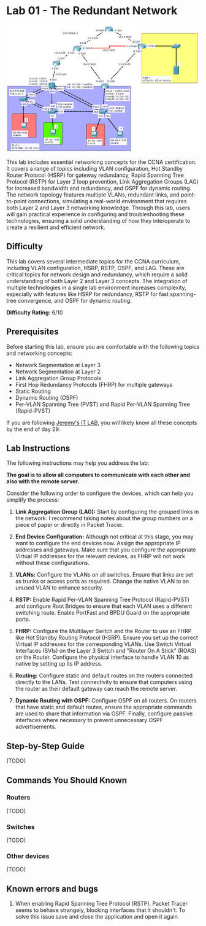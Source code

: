 # Lab 01 - The Redundant Network

![Screenshoot of the Packet Tracer Lab](LAB_PREVIEW.png "The Redundant Network")

This lab includes essential networking concepts for the CCNA certification. It covers a range of topics including VLAN configuration, Hot Standby Router Protocol (HSRP) for gateway redundancy, Rapid Spanning Tree Protocol (RSTP) for Layer 2 loop prevention, Link Aggregation Groups (LAG) for increased bandwidth and redundancy, and OSPF for dynamic routing.
The network topology features multiple VLANs, redundant links, and point-to-point connections, simulating a real-world environment that requires both Layer 2 and Layer 3 networking knowledge. Through this lab, users will gain practical experience in configuring and troubleshooting these technologies, ensuring a solid understanding of how they interoperate to create a resilient and efficient network.

## Difficulty

This lab covers several intermediate topics for the CCNA curriculum, including VLAN configuration, HSRP, RSTP, OSPF, and LAG. These are critical topics for network design and redundancy, which require a solid understanding of both Layer 2 and Layer 3 concepts. The integration of multiple technologies in a single lab environment increases complexity, especially with features like HSRP for redundancy, RSTP for fast spanning-tree convergence, and OSPF for dynamic routing.

**Difficulty Rating:** 6/10

## Prerequisites

Before starting this lab, ensure you are comfortable with the following topics and networking concepts:

- Network Segmentation at Layer 3
- Network Segmentation at Layer 2
- Link Aggregation Group Protocols
- First Hop Redundancy Protocols (FHRP) for multiple gateways
- Static Routing
- Dynamic Routing (OSPF)
- Per-VLAN Spanning Tree (PVST) and Rapid Per-VLAN Spanning Tree (Rapid-PVST)

If you are following [Jeremy's IT LAB](https://www.youtube.com/playlist?list=PLxbwE86jKRgMpuZuLBivzlM8s2Dk5lXBQ), you will likely know all these concepts by the end of day 29.

## Lab Instructions

The following instructions may help you address the lab:

**The goal is to allow all computers to communicate with each other and also with the remote server.**

Consider the following order to configure the devices, which can help you simplify the process:

1. **Link Aggregation Group (LAG):** Start by configuring the grouped links in the network. I recommend taking notes about the group numbers on a piece of paper or directly in Packet Tracer.

2. **End Device Configuration:** Although not critical at this stage, you may want to configure the end devices now. Assign the appropriate IP addresses and gateways. Make sure that you configure the appropriate Virtual IP addresses for the relevant devices, as FHRP will not work without these configurations.

3. **VLANs:** Configure the VLANs on all switches. Ensure that links are set as trunks or access ports as required. Change the native VLAN to an unused VLAN to enhance security.

4. **RSTP:** Enable Rapid Per-VLAN Spanning Tree Protocol (Rapid-PVST) and configure Root Bridges to ensure that each VLAN uses a different switching route. Enable PortFast and BPDU Guard on the appropriate ports.

5. **FHRP:** Configure the Multilayer Switch and the Router to use an FHRP like Hot Standby Routing Protocol (HSRP). Ensure you set up the correct Virtual IP addresses for the corresponding VLANs. Use Switch Virtual Interfaces (SVIs) on the Layer 3 Switch and "Router On A Stick" (ROAS) on the Router. Configure the physical interface to handle VLAN 10 as native by setting up its IP address.

6. **Routing:** Configure static and default routes on the routers connected directly to the LANs. Test connectivity to ensure that computers using the router as their default gateway can reach the remote server.

7. **Dynamic Routing with OSPF:** Configure OSPF on all routers. On routers that have static and default routes, ensure the appropriate commands are used to share that information via OSPF. Finally, configure passive interfaces where necessary to prevent unnecessary OSPF advertisements.

## Step-by-Step Guide

(TODO)

## Commands You Should Known

### Routers

(TODO)

### Switches

(TODO)

### Other devices

(TODO)

## Known errors and bugs

1. When enabling Rapid Spanning Tree Protocol (RSTP), Packet Tracer seems to behave strangely, blocking interfaces that it shouldn't. To solve this issue save and close the application and open it again.
